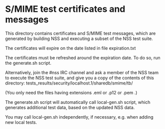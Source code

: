 S/MIME test certificates and messages
=====================================

This directory contains certificates and S/MIME test messages, which are
generated by building NSS and executing a subset of the NSS test suite.

The certificates will expire on the date listed in file expiration.txt

The certificates must be refreshed around the expiration date.
To do so, run the generate.sh script.

Alternatively, join the #nss IRC channel and ask a member of the NSS
team to execute the NSS test suite, and give you a copy of the contents
of this directory:
  tests_results/security/localhost.1/sharedb/smime/tb/

(You only need the files having extensions .eml or .p12 or .pem .)

The generate.sh script will automatically call local-gen.sh script,
which generates additional test data, based on the updated NSS data.

You may call local-gen.sh independently, if necessary, e.g. when adding
new local tests.
